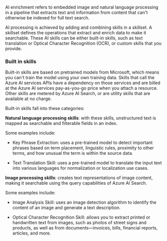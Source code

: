 AI enrichment refers to embedded image and natural language processing in a pipeline that extracts text and information from content that can't otherwise be indexed for full text search. 

AI processing is achieved by adding and combining skills in a skillset. A skillset defines the operations that extract and enrich data to make it searchable. These AI skills can be either built-in skills, such as text translation or Optical Character Recognition (OCR), or custom skills that you provide.

### Built in skills

Built-in skills are based on pretrained models from Microsoft, which means you can't train the model using your own training data. Skills that call the Azure AI services APIs have a dependency on those services and are billed at the Azure AI services pay-as-you-go price when you attach a resource. Other skills are metered by Azure AI Search, or are utility skills that are available at no charge.

Built-in skills fall into these categories:

**Natural language processing skills**: with these skills, unstructured text is mapped as searchable and filterable fields in an index.

Some examples include: 

- Key Phrase Extraction: uses a pre-trained model to detect important phrases based on term placement, linguistic rules, proximity to other terms, and how unusual the term is within the source data.

- Text Translation Skill: uses a pre-trained model to translate the input text into various languages for normalization or localization use cases.

**Image processing skills**: creates text representations of image content, making it searchable using the query capabilities of Azure AI Search.

Some examples include: 

- Image Analysis Skill: uses an image detection algorithm to identify the content of an image and generate a text description.

- Optical Character Recognition Skill: allows you to extract printed or handwritten text from images, such as photos of street signs and products, as well as from documents—invoices, bills, financial reports, articles, and more. 

